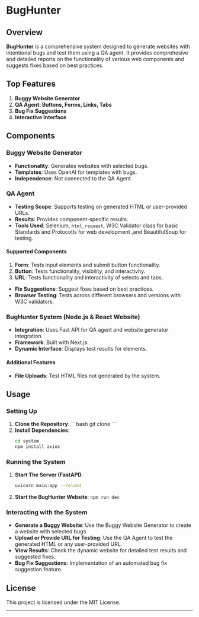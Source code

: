 
# BugHunter

## Overview

**BugHunter** is a comprehensive system designed to generate websites with intentional bugs and test them using a QA agent. It provides comprehesive and detailed reports on the functionality of various web components and suggests fixes based on best practices.

## Top Features

1. **Buggy Website Generator**
2. **QA Agent: Buttons, Forms, Links, Tabs**
3. **Bug Fix Suggestions**
4. **Interactive Interface**

## Components

### Buggy Website Generator

- **Functionality**: Generates websites with selected bugs.
- **Templates**: Uses OpenAI for templates with bugs.
- **Independence**: Not connected to the QA Agent.

### QA Agent

- **Testing Scope**: Supports testing on generated HTML or user-provided URLs.
- **Results**: Provides component-specific results.
- **Tools Used**: Selenium, `html_request`, W3C Validator class for basic Standards and Protocotls for web development ,and BeautifulSoup for testing.

#### Supported Components

1. **Form**: Tests input elements and submit button functionality.
2. **Button**: Tests functionality, visibility, and interactivity.
3. **URL**: Tests functionality and interactivity of selects and tabs.

- **Fix Suggestions**: Suggest fixes based on best practices.
- **Browser Testing**: Tests across different browsers and versions with W3C validators.

### BugHunter System (Node.js & React Website)

- **Integration**: Uses Fast API for QA agent and website generator integration.
- **Framework**: Built with Next.js.
- **Dynamic Interface**: Displays test results for elements.

#### Additional Features

- **File Uploads**: Test HTML files not generated by the system.

## Usage

### Setting Up

1. **Clone the Repository**:
    \`\`\`bash
    git clone <repository-url>
    \`\`\`
2. **Install Dependencies**:
    ```bash
    cd system
    npm install axios
    ```

### Running the System

1. **Start The Server (FastAPI)**:
    ```bash
    uvicorn main:app --reload  
    ```
2. **Start the BugHunter Website**:
    ``` npm run dev ```

### Interacting with the System

- **Generate a Buggy Website**: Use the Buggy Website Generator to create a website with selected bugs.
- **Upload or Provide URL for Testing**: Use the QA Agent to test the generated HTML or any user-provided URL.
- **View Results**: Check the dynamic website for detailed test results and suggested fixes.
- **Bug Fix Suggestions**: Implementation of an automated bug fix suggestion feature.

## License

This project is licensed under the MIT License.

---
